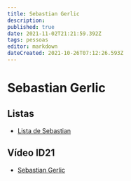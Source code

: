 ```yaml
---
title: Sebastian Gerlic
description: 
published: true
date: 2021-11-02T21:21:59.392Z
tags: pessoas
editor: markdown
dateCreated: 2021-10-26T07:12:26.593Z
---
```


# Sebastian Gerlic

## Listas

- [Lista de Sebastian](/listas/sebastian-gerlic)

## Vídeo ID21

 - [Sebastian Gerlic](/recursos/id21-sebastian-gerlic)